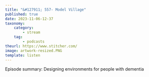 ```yaml
---
title: "&#127911; 557- Model Village"
published: true
date: 2023-11-06-12-37
taxonomy:
    category:
        - stream
    tag:
        - podcasts
theurl: https://www.stitcher.com/
image: artwork-resized.PNG
template: listen
---
```


Episode summary: Designing environments for people with dementia
